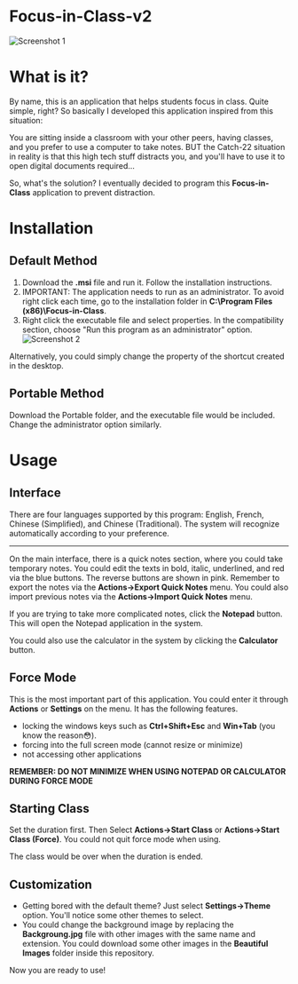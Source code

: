 # Focus-in-Class-v2

![Screenshot 1](./Screenshot1.png)

# What is it?
By name, this is an application that helps students focus in class. Quite simple, right? So basically I developed this application inspired from this situation:

You are sitting inside a classroom with your other peers, having classes, and you prefer to use a computer to take notes. BUT the Catch-22 situation in reality is that this high tech stuff distracts you, and you'll have to use it to open digital documents required...

So, what's the solution? I eventually decided to program this **Focus-in-Class** application to prevent distraction.

# Installation

## Default Method

1. Download the **.msi** file and run it. Follow the installation instructions.
2. IMPORTANT: The application needs to run as an administrator. To avoid right click each time, go to the installation folder in **C:\Program Files (x86)\Focus-in-Class**.
3.  Right click the executable file and select properties. In the compatibility section, choose "Run this program as an administrator" option.
![Screenshot 2](./Screenshot2.png)

Alternatively, you could simply change the property of the shortcut created in the desktop.

## Portable Method

Download the Portable folder, and the executable file would be included. Change the administrator option similarly.

# Usage

## Interface

There are four languages supported by this program: English, French, Chinese (Simplified), and Chinese (Traditional). The system will recognize automatically according to your preference.

---

On the main interface, there is a quick notes section, where you could take temporary notes. You could edit the texts in bold, italic, underlined, and red via the blue buttons. The reverse buttons are shown in pink. Remember to export the notes via the **Actions->Export Quick Notes** menu. You could also import previous notes via the **Actions->Import Quick Notes** menu.

If you are trying to take more complicated notes, click the **Notepad** button. This will open the Notepad application in the system.

You could also use the calculator in the system by clicking the **Calculator** button.

## Force Mode

This is the most important part of this application. You could enter it through **Actions** or **Settings** on the menu. It has the following features.

- locking the windows keys such as **Ctrl+Shift+Esc** and **Win+Tab** (you know the reason😳).
- forcing into the full screen mode (cannot resize or minimize)
- not accessing other applications

**REMEMBER: DO NOT MINIMIZE WHEN USING NOTEPAD OR CALCULATOR DURING FORCE MODE**

## Starting Class

Set the duration first. Then Select **Actions->Start Class** or **Actions->Start Class (Force)**. You could not quit force mode when using.

The class would be over when the duration is ended.

## Customization

- Getting bored with the default theme? Just select **Settings->Theme** option. You'll notice some other themes to select.
- You could change the background image by replacing the **Backgroung.jpg** file with other images with the same name and extension. You could download some other images in the **Beautiful Images** folder inside this repository.

Now you are ready to use!
